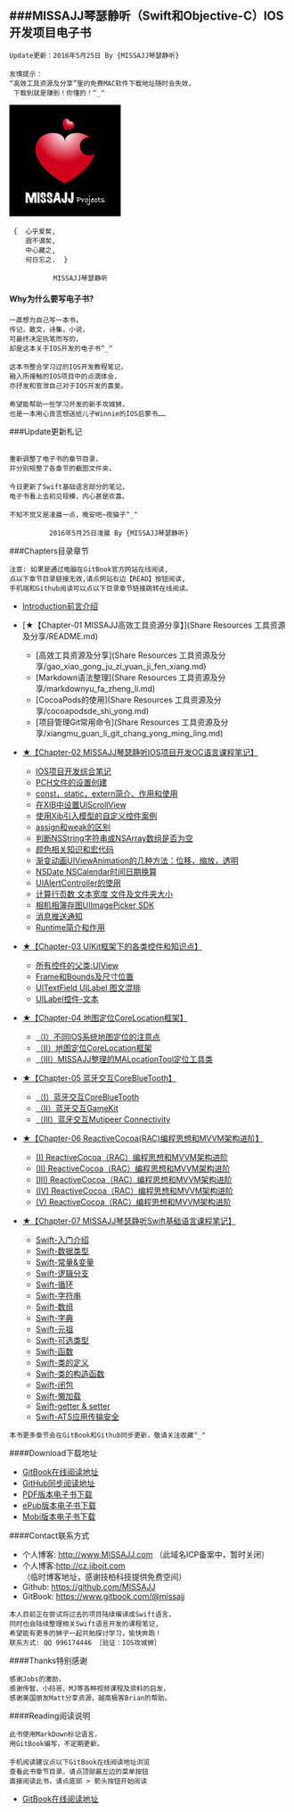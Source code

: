 ###MISSAJJ琴瑟静听（Swift和Objective-C）IOS开发项目电子书
---


```objc
Update更新：2016年5月25日 By {MISSAJJ琴瑟静听} 

友情提示：
“高效工具资源及分享”里的免费MAC软件下载地址随时会失效，
 下载到就是赚到！你懂的！^_^
```

![image](MISSAJJHeartProject_200.png)

```objc
 {  心乎爱矣, 
    遐不谓矣,
    中心藏之, 
    何日忘之.  }
           
           MISSAJJ琴瑟静听 
 ```
#### Why为什么要写电子书? 
 

```objc
一直想为自己写一本书，
传记，散文，诗集，小说，
可最终决定执笔而写的，
却是这本关于IOS开发的电子书^_^

这本书整合学习过的IOS开发教程笔记，
融入所接触的IOS项目中的点滴体会，
亦抒发和宣泄自己对于IOS开发的喜爱。

希望能帮助一些学习开发的新手攻城狮，
也是一本用心良苦想送给儿子Winnie的IOS启蒙书……
```  

###Update更新札记
```objc

重新调整了电子书的章节目录，
并分别规整了各章节的截图文件夹，

今日更新了Swift基础语言部分的笔记，
电子书看上去初见规模，内心甚是欢喜。

不知不觉又是凌晨一点，晚安吧~夜猫子^_^

          2016年5月25日凌晨 By {MISSAJJ琴瑟静听} 

```
###Chapters目录章节
```
注意: 如果是通过电脑在GitBook官方网站在线阅读,
点以下章节目录链接无效,请点网站右边【READ】按钮阅读,
手机端和Github阅读可以点以下目录章节链接跳转在线阅读。
```

* [Introduction前言介绍](README.md)


* [★【Chapter-01  MISSAJJ高效工具资源分享】](Share Resources 工具资源及分享/README.md)
   * [高效工具资源及分享](Share Resources 工具资源及分享/gao_xiao_gong_ju_zi_yuan_ji_fen_xiang.md)
   * [Markdown语法整理](Share Resources 工具资源及分享/markdownyu_fa_zheng_li.md)
   * [CocoaPods的使用](Share Resources 工具资源及分享/cocoapodsde_shi_yong.md)
   * [项目管理Git常用命令](Share Resources 工具资源及分享/xiangmu_guan_li_git_chang_yong_ming_ling.md)


* [★【Chapter-02  MISSAJJ琴瑟静听IOS项目开发OC语言课程笔记】](MISSAJJ琴瑟静听IOS项目开发OC语言课程笔记/README.md)
   * [IOS项目开发综合笔记](MISSAJJ琴瑟静听IOS项目开发OC语言课程笔记/iosxiang_mu_kai_fa_zong_he_bi_ji.md)
   * [PCH文件的设置创建](MISSAJJ琴瑟静听IOS项目开发OC语言课程笔记/pchwen_jian_de_she_zhi_chuang_jian.md)
   * [const，static，extern简介、作用和使用](MISSAJJ琴瑟静听IOS项目开发OC语言课程笔记/conststaticexternjian_jie_3001_zuo_yong_he_shi_yon.md)
   * [在XIB中设置UIScrollView](MISSAJJ琴瑟静听IOS项目开发OC语言课程笔记/zaixib_zhong_she_zhi_uiscrollview.md)
   * [使用Xib引入模型的自定义控件案例](MISSAJJ琴瑟静听IOS项目开发OC语言课程笔记/shi_yong_xib_yin_ru_mo_xing_de_zi_ding_yi_kong_jia.md)
   * [assign和weak的区别](MISSAJJ琴瑟静听IOS项目开发OC语言课程笔记/assignhe_weak_de_qu_bie.md)
   * [判断NSString字符串或NSArray数组是否为空](MISSAJJ琴瑟静听IOS项目开发OC语言课程笔记/panduan_nsstring_zi_fu_chuan_huo_nsarray_shu_zu_sh.md)
   * [颜色相关知识和宏代码](MISSAJJ琴瑟静听IOS项目开发OC语言课程笔记/yan_se_xiang_guan_zhi_shi_he_hong_dai_ma.md)
   * [渐变动画UIViewAnimation的几种方法：位移，缩放，透明](MISSAJJ琴瑟静听IOS项目开发OC语言课程笔记/jian_bian_dong_hua_uiviewanimation_de_ji_zhong_fan.md)
   * [NSDate NSCalendar时间日期换算](MISSAJJ琴瑟静听IOS项目开发OC语言课程笔记/nsdate_nscalendarshi_jian_ri_qi_huan_suan.md)
   * [UIAlertController的使用](MISSAJJ琴瑟静听IOS项目开发OC语言课程笔记/uialertcontrollerde_shi_yong.md)
   * [计算行页数 文本宽度 文件及文件夹大小](MISSAJJ琴瑟静听IOS项目开发OC语言课程笔记/ji_suan_xing_ye_shu_wen_ben_kuan_du_wen_jian_ji_we.md)
   * [相机相簿存图UIImagePicker SDK](MISSAJJ琴瑟静听IOS项目开发OC语言课程笔记/xiang_jixiang_bu_cun_tu_uiimagepicker_sdk.md)
   * [消息推送通知](MISSAJJ琴瑟静听IOS项目开发OC语言课程笔记/xiao_xi_tui_song_tong_zhi.md)
   * [Runtime简介和作用](MISSAJJ琴瑟静听IOS项目开发OC语言课程笔记/runtimejian_jie_he_zuo_yong.md)


* [★【Chapter-03  UIKit框架下的各类控件和知识点】](UIKit框架下的各类控件和知识点/README.md)
   * [所有控件的父类:UIView](UIKit框架下的各类控件和知识点/suo_you_kong_jian_de_fu_7c7b3a_uiview.md)
   * [Frame和Bounds及尺寸位置](UIKit框架下的各类控件和知识点/framehe_bounds_ji_chi_cun_wei_zhi.md)
   * [UITextField UILabel 图文混排](UIKit框架下的各类控件和知识点/uitextfield_uilabel_tu_wen_hun_pai.md)
   * [UILabel控件-文本](UIKit框架下的各类控件和知识点/uilabelkong_4ef6-_wen_ben.md)


* [★【Chapter-04 地图定位CoreLocation框架】](地图定位CoreLocation框架/README.md)
   * [（I）不同IOS系统地图定位的注意点](地图定位CoreLocation框架/iff09_bu_tong_ios_xi_tong_di_tu_ding_wei_de_zhu_yi.md)
   * [（II）地图定位CoreLocation框架](地图定位CoreLocation框架/iiff09ditu_ding_wei_corelocation_kuang_jia.md)
   * [（III）MISSAJJ整理的MALocationTool定位工具类](地图定位CoreLocation框架/iiimissajjzheng_li_de_malocationtool_ding_wei_gong.md)


* [★【Chapter-05 蓝牙交互CoreBlueTooth】](蓝牙交互CoreBlueTooth/README.md)
   * [（I）蓝牙交互CoreBlueTooth](蓝牙交互CoreBlueTooth/iff09_lan_ya_jiaohu_corebluetooth.md)
   * [（II）蓝牙交互GameKit](蓝牙交互CoreBlueTooth/iiff09_lan_ya_jiao_hu_gamekit.md)
   * [（III）蓝牙交互Mutipeer Connectivity](蓝牙交互CoreBlueTooth/iiiff09_lan_ya_jiaohu_mutipeer_connectivity.md)


* [★【Chapter-06 ReactiveCocoa(RAC)编程思想和MVVM架构进阶】](ReactiveCocoa（RAC）编程思想和MVVM架构进阶/README.md)
   * [(I)  ReactiveCocoa（RAC）编程思想和MVVM架构进阶](ReactiveCocoa（RAC）编程思想和MVVM架构进阶/i_reactivecocoa_racff09_bian_cheng_si_xiang_he_mvv.md)
   * [(II)  ReactiveCocoa（RAC）编程思想和MVVM架构进阶](ReactiveCocoa（RAC）编程思想和MVVM架构进阶/ii_reactivecocoa_racff09_bian_cheng_si_xiang_he_mv.md)
   * [(III)  ReactiveCocoa（RAC）编程思想和MVVM架构进阶](ReactiveCocoa（RAC）编程思想和MVVM架构进阶/iii_reactivecocoa_racff09_bian_cheng_si_xiang_he_m.md)
   * [(IV)  ReactiveCocoa（RAC）编程思想和MVVM架构进阶](ReactiveCocoa（RAC）编程思想和MVVM架构进阶/iv_reactivecocoa_racff09_bian_cheng_si_xiang_he_mv.md)
   * [(V) ReactiveCocoa（RAC）编程思想和MVVM架构进阶](ReactiveCocoa（RAC）编程思想和MVVM架构进阶/v_reactivecocoaracff09_bian_cheng_si_xiang_he_mvvm.md)


* [★【Chapter-07 MISSAJJ琴瑟静听Swift基础语言课程笔记】](MISSAJJ琴瑟静听Swift基础语言课程笔记/SUMMARY.md)
   * [Swift-入门介绍](MISSAJJ琴瑟静听Swift基础语言课程笔记/README.md)
   * [Swift-数据类型](MISSAJJ琴瑟静听Swift基础语言课程笔记/12.md)
   * [Swift-常量&变量](MISSAJJ琴瑟静听Swift基础语言课程笔记/01.md)
   * [Swift-逻辑分支](MISSAJJ琴瑟静听Swift基础语言课程笔记/02.md)
   * [Swift-循环](MISSAJJ琴瑟静听Swift基础语言课程笔记/03.md)
   * [Swift-字符串](MISSAJJ琴瑟静听Swift基础语言课程笔记/04.md)
   * [Swift-数组](MISSAJJ琴瑟静听Swift基础语言课程笔记/05.md)
   * [Swift-字典](MISSAJJ琴瑟静听Swift基础语言课程笔记/06.md)
   * [Swift-元祖](MISSAJJ琴瑟静听Swift基础语言课程笔记/13.md)
   * [Swift-可选类型](MISSAJJ琴瑟静听Swift基础语言课程笔记/14.md)
   * [Swift-函数](MISSAJJ琴瑟静听Swift基础语言课程笔记/07.md)
   * [Swift-类的定义](MISSAJJ琴瑟静听Swift基础语言课程笔记/15.md)
   * [Swift-类的构造函数](MISSAJJ琴瑟静听Swift基础语言课程笔记/16.md)
   * [Swift-闭包](MISSAJJ琴瑟静听Swift基础语言课程笔记/08.md)
   * [Swift-懒加载](MISSAJJ琴瑟静听Swift基础语言课程笔记/09.md)
   * [Swift-getter & setter](MISSAJJ琴瑟静听Swift基础语言课程笔记/10.md)
   * [Swift-ATS应用传输安全](MISSAJJ琴瑟静听Swift基础语言课程笔记/11.md)



```
本书更多章节会在GitBook和Github同步更新，敬请关注收藏^_^
```
####Download下载地址
 
* [GitBook在线阅读地址](https://missajj.gitbooks.io/missajj_iosdevelopment_gitbook/content/)
* [GitHub同步阅读地址](https://github.com/MISSAJJ/MISSAJJ_IOS_DEVELOPMENT_BOOK)
* [PDF版本电子书下载](https://www.gitbook.com/download/pdf/book/missajj/missajj_iosdevelopment_gitbook)
* [ePub版本电子书下载](https://www.gitbook.com/download/epub/book/missajj/missajj_iosdevelopment_gitbook)
* [Mobi版本电子书下载](https://www.gitbook.com/download/mobi/book/missajj/missajj_iosdevelopment_gitbook)
 
####Contact联系方式
 
- 个人博客: http://www.MISSAJJ.com （此域名ICP备案中，暂时关闭）
- 个人博客:http://cz.jiboit.com （临时博客地址，感谢技柏科技提供免费空间）
- Github: https://github.com/MISSAJJ
- GitBook: https://www.gitbook.com/@missajj

```objc 
本人目前正在尝试将过去的项目陆续编译成Swift语言，
同时也会陆续整理相关Swift语言开发的课程笔记, 
希望能有更多的狮子一起共勉探讨学习，愉快奔跑！ 
联系方式: QQ 996174446 ［验证：IOS攻城狮］
``` 
####Thanks特别感谢 
  
```objc
感谢Jobs的激励，
感谢传智、小码哥、MJ等各种视频课程及资料的启发，
感谢美国朋友Matt分享资源，越南极客Brian的帮助。
```
####Reading阅读说明  

```objc
此书使用MarkDown标记语言，
用GitBook编写，不定期更新。

手机阅读建议点以下GitBook在线阅读地址浏览
查看此书章节目录，请点顶部最左边的菜单按钮
直接阅读此书，请点底部 > 箭头按钮开始阅读
```
 * [GitBook在线阅读地址](https://missajj.gitbooks.io/missajj_iosdevelopment_gitbook/content/)
